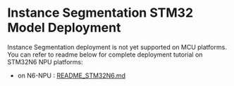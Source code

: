 # Instance Segmentation STM32 Model Deployment

Instance Segmentation deployment is not yet supported on MCU platforms.
You can refer to readme below for complete deployment tutorial on STM32N6 NPU platforms:
* on N6-NPU : [README_STM32N6.md](../deployment/README_STM32N6.md)

